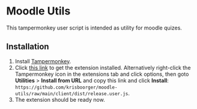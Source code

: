 # Moodle Utils
This tampermonkey user script is intended as utility for moodle quizes.

## Installation
1. Install [Tampermonkey](https://chrome.google.com/webstore/detail/tampermonkey/dhdgffkkebhmkfjojejmpbldmpobfkfo "Tampermonkey in Google Chrome store").
1. Click [this link](https://github.com/krisboorger/moodle-utils/raw/main/client/dist/release.user.js "Install Moodle Utils") to get the extension installed.
    Alternatively right-click the Tampermonkey icon in the extensions tab and click options, then goto **Utilities** > **Install from URL** and copy this link and click **Install**: `https://github.com/krisboorger/moodle-utils/raw/main/client/dist/release.user.js`.
1. The extension should be ready now.
